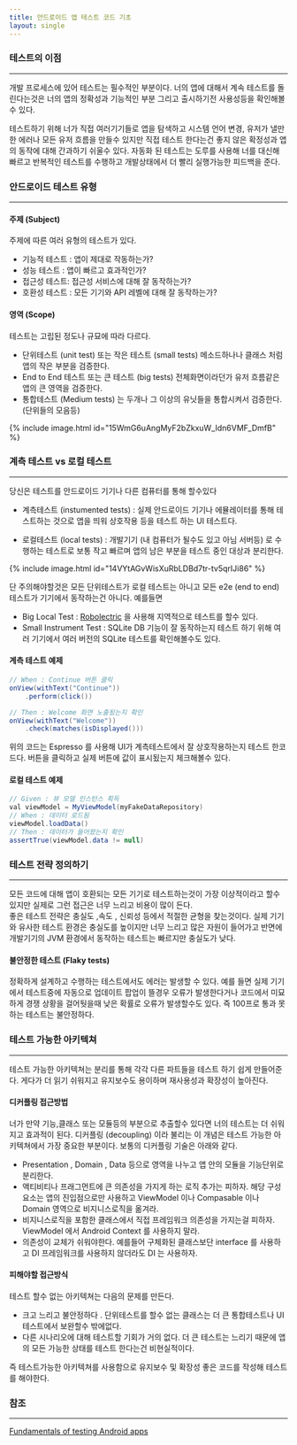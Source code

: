 ```yaml
---
title: 안드로이드 앱 테스트 코드 기초
layout: single
---
```


### 테스트의 이점
---
개발 프로세스에 있어 테스트는 필수적인 부분이다. 너의 앱에 대해서 계속 테스트를 돌린다는것은 너의 앱의  정확성과 기능적인 부분 그리고 출시하기전 사용성등을 확인해볼수 있다.

테스트하기 위해 너가 직접 여러기기들로 앱을 탐색하고 시스템 언어 변경, 유저가 낼만한 에러나 모든 유저 흐름을
만들수 있지만 직접 테스트 한다는건 좋지 않은 확정성과 앱의 동작에 대해 간과하기 쉬울수 있다.
자동화 된 테스트는 도루를 사용해 너를 대신해 빠르고 반복적인 테스트를 수행하고 개발상태에서 더 빨리 
실행가능한 피드백을 준다.

### 안드로이드 테스트 유형
---
####  주제 (Subject)
주제에 따른 여러 유형의 테스트가 있다.

- 기능적 테스트 : 앱이 제대로 작동하는가?
- 성능 테스트 : 앱이 빠르고 효과적인가?
- 접근성 테스트: 접근성 서비스에 대해 잘 동작하는가?
- 호환성 테스트 : 모든 기기와 API 레벨에 대해 잘 동작하는가?

####  영역 (Scope)
테스트는 고립된 정도나 규묘에 따라 다르다.

- 단위테스트 (unit test) 또는 작은 테스트 (small tests) 메소드하나나 클래스 처럼 앱의 작은 부분을 검증한다. 
- End to End 테스트 또는 큰 테스트 (big tests) 전체화면이라던가 유저 흐름같은 앱의 큰 영역을 검증한다.
- 통합테스트 (Medium tests) 는 두개나 그 이상의 유닛들을 통합시켜서 검증한다. (단위들의 모음등)

{% include image.html id="15WmG6uAngMyF2bZkxuW_Idn6VMF_DmfB" %}


### 계측 테스트 vs 로컬 테스트
---
당신은 테스트를 안드로이드 기기나 다른 컴퓨터를 통해 할수있다

- 계측테스트 (instumented tests) : 실제 안드로이드 기기나 에뮬레이터를 통해 테스트하는 것으로 앱을 띄워
상호작용 등을 테스트 하는 UI 테스트다.

- 로컬테스트 (local tests) : 개발기기 (내 컴퓨터가 될수도 있고 아님 서버등) 로 수행하는 테스트로
보통 작고 빠르며 앱의 남은 부분을 테스트 중인 대상과 분리한다.

{% include image.html id="14VYtAGvWisXuRbLDBd7tr-tv5qrIJi86" %}

단 주의해야할것은 모든 단위테스트가 로컬 테스트는 아니고 모든 e2e (end to end) 테스트가 기기에서 동작하는건 아니다. 예를들면

- Big Local Test : [Robolectric](http://robolectric.org/) 을 사용해 지역적으로 테스트를 할수 있다.
- Small Instrument Test : SQLite DB 기능이 잘 동작하는지 테스트 하기 위해 여러 기기에서 여러 버전의 SQLite 테스트를 확인해볼수도 있다. 

#### 계측 테스트 예제
```java
// When : Continue 버튼 클릭
onView(withText("Continue"))
    .perform(click())

// Then : Welcome 화면 노출됬는지 확인
onView(withText("Welcome"))
    .check(matches(isDisplayed()))
```

위의 코드는 Espresso 를 사용해  UI가 계측테스트에서 잘 상호작용하는지 테스트 한코드다. 버튼을 클릭하고 실제 버튼에 값이 표시됬는지 체크해볼수 있다.

#### 로컬 테스트 예제
```java
// Given : 뷰 모델 인스턴스 획득
val viewModel = MyViewModel(myFakeDataRepository)
// When : 데이터 로드됨
viewModel.loadData()
// Then : 데이터가 들어왔는지 확인
assertTrue(viewModel.data != null)
```

### 테스트 전략 정의하기
---
모든 코드에 대해 앱이 호환되는 모든 기기로 테스트하는것이 가장 이상적이라고 할수 있지만 실제로 그런 접근은
너무 느리고 비용이 많이 든다.  
좋은 테스트 전략은 충실도 ,속도 , 신뢰성 등에서 적절한 균형을 찾는것이다. 실제 기기와 유사한 테스트 환경은 
충실도를 높이지만 너무 느리고 많은 자원이 들어가고 반면에  개발기기의 JVM 환경에서 동작하는 테스트는  빠르지만 충실도가 낮다.

#### 불안정한 테스트 (Flaky tests)
정확하게 설계하고 수행하는 테스트에서도 에러는 발생할 수 있다. 예를 들면 실제 기기에서 테스트중에
자동으로 업데이트 팝업이 뜰경우 오류가 발생한다거나 코드에서 미묘하게 경쟁 상황을 걸어둿을때 낮은 확률로
오류가 발생할수도 있다. 즉 100프로 통과 못하는 테스트는 불안정하다.

### 테스트 가능한 아키텍쳐
---
테스트 가능한 아키텍쳐는 분리를 통해 각각 다른 파트들을 테스트 하기 쉽게 만들어준다. 게다가 더 읽기 쉬워지고
유지보수도 용이하며 재사용성과 확장성이 높아진다.

#### 디커플링 접근방법
너가 만약 기능,클래스 또는 모듈등의 부분으로 추출할수 있다면 너의 테스트는 더 쉬워지고 효과적이 된다.
디커플링 (decoupling) 이라 불리는 이 개념은 테스트 가능한 아키텍쳐에서 가장 중요한 부분이다.
보통의 디커플링 기술은 아래와 같다.

- Presentation , Domain , Data 등으로 영역을 나누고 앱 안의 모듈을 기능단위로 분리한다.
- 액티비티나 프래그먼트에 큰 의존성을 가지게 하는 로직 추가는 피하자. 해당 구성요소는 앱의 진입점으로만 사용하고 ViewModel 이나 Compasable 이나 Domain 영역으로 비지니스로직을 옮겨라.
- 비지니스로직을 포함한 클래스에서 직접 프레임워크 의존성을 가지는걸 피하자. ViewModel 에서 Android Context 를 사용하지 말라.
- 의존성이 교체가 쉬워야한다. 예를들어 구체화된 클래스보단 interface 를 사용하고 DI 프레임워크를 사용하지 않더라도 DI 는 사용하자.

#### 피해야할 접근방식
테스트 할수 없는 아키텍쳐는 다음의 문제를 만든다.

- 크고 느리고 불안정하다 . 단위테스트를 할수 없는 클래스는 더 큰 통합테스트나 UI 테스트에서 보완할수 밖에없다.
- 다른 시나리오에 대해 테스트할 기회가 거의 없다. 더 큰 테스트는 느리기 때문에 앱의 모든 가능한 상태를 
테스트 한다는건 비현실적이다.

즉 테스트가능한 아키텍쳐를 사용함으로 유지보수 및 확장성 좋은 코드를 작성해 테스트를 해야한다.


### 참조
---
[Fundamentals of testing Android apps](https://developer.android.com/training/testing/fundamentals)